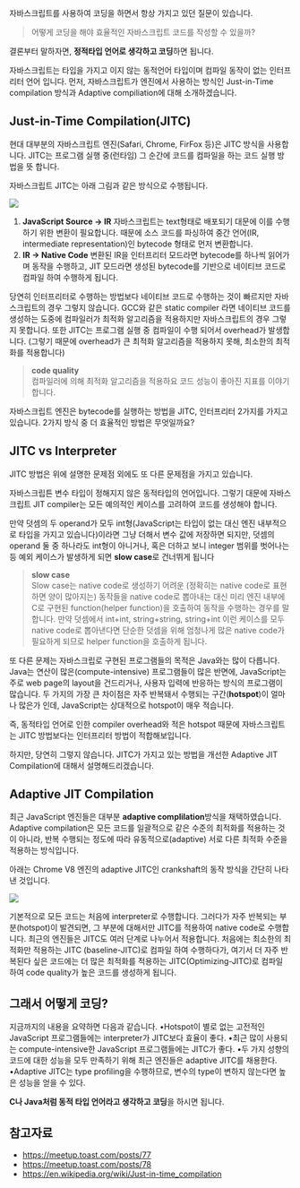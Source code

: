 자바스크립트를 사용하여 코딩을 하면서 항상 가지고 있던 질문이 있습니다.

> 어떻게 코딩을 해야 효율적인 자바스크립트 코드를 작성할 수 있을까?

결론부터 말하자면, **정적타입 언어로 생각하고 코딩**하면 됩니다. 

자바스크립트는 타입을 가지고 이지 않는 동적언어 타입이며 컴파일 동작이 없는 인터프리터 언어 입니다. 
먼저, 자바스크립트가 엔진에서 사용하는 방식인 Just-in-Time compilation 방식과 Adaptive compiliation에 대해 소개하겠습니다.

## Just-in-Time Compilation(JITC)
현대 대부분의 자바스크립트 엔진(Safari, Chrome, FirFox 등)은 JITC 방식을 사용합니다. JITC는 프로그램 실행 중(런타임) 그 순간에 코드를 컴파일을 하는 코드 실행 방법을 뜻 합니다. 

자바스크립트 JITC는 아래 그림과 같은 방식으로 수행됩니다.

![](https://image.toast.com/aaaadh/real/2016/techblog/jit%281%29.png)

1. **JavaScript Source -> IR**
	자바스크립트는 text형태로 배포되기 대문에 이를 수행하기 위한 변환이 필요합니다. 때문에 소스 코드를 파싱하여 중간 언어(IR, intermediate representation)인 bytecode 형태로 먼저 변환합니다.
2. **IR -> Native Code**
	변환된 IR을 인터프리터 모드라면 bytecode를 하나씩 읽어가며 동작을 수행하고, JIT 모드라면 생성된 bytecode를 기반으로 네이티브 코드로 컴파일 하여 수행하게 됩니다.
    
당연히 인터프리터로 수행하는 방법보다 네이티브 코드로 수행하는 것이 빠르지만 자바스크립트의 경우 그렇지 않습니다. GCC와 같은 static compiler 라면 네이티브 코드를 생성하는 도중에 컴파일러가 최적화 알고리즘을 적용하지만 자바스크립트의 경우 그렇지 못합니다. 또한 JITC는 프로그램 실행 중 컴파일이 수행 되어서 overhead가 발생합니다. (그렇기 때문에 overhead가 큰 최적화 알고리즘을 적용하지 못해, 최소한의 최적화를 적용합니다)

> **code quality**  
컴파일러에 의해 최적화 알고리즘을 적용하요 코드 성능이 좋아진 지표를 이야기 합니다.

자바스크립트 엔진은 bytecode를 실행하는 방법을 JITC, 인터프리터 2가지를 가지고 있습니다. 2가지 방식 중 더 효율적인 방법은 무엇일까요?

## JITC vs Interpreter
JITC 방법은 위에 설명한 문제점 외에도 또 다른 문제점을 가지고 있습니다.

자바스크립튼 변수 타입이 정해지지 않은 동적타입의 언어입니다. 그렇기 대문에 자바스크립트 JIT compiler는 모든 예의적인 케이스를 고려하여 코드를 생성해야 합니다.

만약 덧셈의 두 operand가 모두 int형(JavaScript는 타입이 없는 대신 엔진 내부적으로 타입을 가지고 있습니다)이라면 그냥 더해서 변수 값에 저장하면 되지만, 덧셈의 operand 둘 중 하나라도 int형이 아니거나, 혹은 더하고 보니 integer 범위를 벗어나는 등 예외 케이스가 발생하게 되면
**slow case**로 건너뛰게 됩니다

> **slow case**  
Slow case는 native code로 생성하기 어려운 (정확히는 native code로 표현하면 양이 많아지는) 동작들을 native code로 뽑아내는 대신 미리 엔진 내부에 C로 구현된 function(helper function)을 호출하여 동작을 수행하는 경우를 말합니다. 만약 덧셈에서 int+int, string+string, string+int 이런 케이스를 모두 native code로 뽑아낸다면 단순한 덧셈을 위해 엄청나게 많은 native code가 필요하게 되므로 helper function을 호출하게 됩니다.

또 다른 문제는 자바스크립로 구현된 프로그램들의 목적은 Java와는 많이 다릅니다. Java는 연산이 많은(compute-intensive) 프로그램들이 많은 반면에, JavaScript는 주로 web page의 layout을 건드리거나, 사용자 입력에 반응하는 방식의 프로그램이 많습니다. 두 가지의 가장 큰 차이점은 자주 반복돼서 수행되는 구간(**hotspot**)이 얼마나 많은가 인데, JavaScript는 상대적으로 hotspot이 매우 적습니다.


즉, 동적타입 언어로 인한 compiler overhead와 적은 hotspot 때문에 자바스크립트는 JITC 방법보다는 인터프리터 방법이 적합해보입니다.

하지만, 당연히 그렇지 않습니다. JITC가 가지고 있는 방법을 개선한 Adaptive JIT Compilation에 대해서 설명해드리겠습니다.

## Adaptive JIT Compilation
최근 JavaScript 엔진들은 대부분 **adaptive complilation**방식을 채택하였습니다. Adaptive compilation은 모든 코드를 일괄적으로 같은 수준의 최적화를 적용하는 것이 아니라, 반복 수행되는 정도에 따라 유동적으로(adaptive) 서로 다른 최적화 수준을 적용하는 방식입니다.

아래는 Chrome V8 엔진의 adaptive JITC인 crankshaft의 동작 방식을 간단히 나타낸 것입니다.

![](https://image.toast.com/aaaadh/real/2016/techblog/crankshaft.png)

기본적으로 모든 코드는 처음에 interpreter로 수행합니다. 그러다가 자주 반복되는 부분(hotspot)이 발견되면, 그 부분에 대해서만 JITC를 적용하여 native code로 수행합니다. 최근의 엔진들은 JITC도 여러 단계로 나누어서 적용합니다. 처음에는 최소한의 최적화만 적용하는 JITC (baseline-JITC)로 컴파일 하여 수행하다가, 여기서 더 자주 반복된다 싶은 코드에는 더 많은 최적화를 적용하는 JITC(Optimizing-JITC)로 컴파일 하여 code quality가 높은 코드를 생성하게 됩니다.

## 그래서 어떻게 코딩?
지금까지의 내용을 요약하면 다음과 같습니다.
•Hotspot이 별로 없는 고전적인 JavaScript 프로그램들에는 interpreter가 JITC보다 효율이 좋다.
•최근 많이 사용되는 compute-intensive한 JavaScript 프로그램들에는 JITC가 좋다.
•두 가지 성향의 코드에 대한 성능을 모두 만족하기 위해 최근 엔진들은 adaptive JITC를 채용한다.
•Adaptive JITC는 type profiling을 수행하므로, 변수의 type이 변하지 않는다면 높은 성능을 얻을 수 있다.

**C나 Java처럼 동적 타입 언어라고 생각하고 코딩**을 하시면 됩니다.

## 참고자료
- https://meetup.toast.com/posts/77
- https://meetup.toast.com/posts/78
- https://en.wikipedia.org/wiki/Just-in-time_compilation
